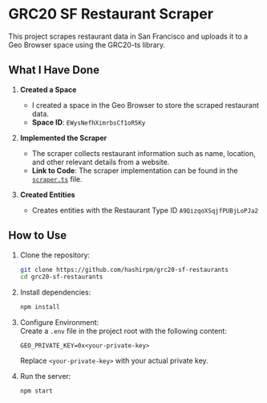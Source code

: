# GRC20 SF Restaurant Scraper 

This project scrapes restaurant data in San Francisco and uploads it to a Geo Browser space using the GRC20-ts library. 

## What I Have Done  

1. **Created a Space**  
    - I created a space in the Geo Browser to store the scraped restaurant data.  
    - **Space ID**: `EWysNefhXimrbsCf1oR5Ky`  

2. **Implemented the Scraper**  
    - The scraper collects restaurant information such as name, location, and other relevant details from a website.
    - **Link to Code**: The scraper implementation can be found in the [`scraper.ts`](./src/scraper.ts) file.

3. **Created Entities**  
    - Creates entities with the Restaurant Type ID `A9QizqoXSqjfPUBjLoPJa2`  

## How to Use  

1. Clone the repository:  
    ```bash  
    git clone https://github.com/hashirpm/grc20-sf-restaurants  
    cd grc20-sf-restaurants 
    ```  

2. Install dependencies:  
    ```bash  
    npm install  
    ```  
3. Configure Environment:  
    Create a `.env` file in the project root with the following content:  
    ```plaintext
    GEO_PRIVATE_KEY=0x<your-private-key>
    ```  
    Replace `<your-private-key>` with your actual private key.  

4. Run the server:  
    ```bash  
    npm start  
    ```  

 